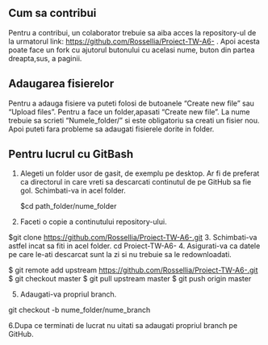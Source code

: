 ## Cum sa contribui
Pentru a contribui, un colaborator trebuie sa aiba acces la repository-ul de la urmatorul link: https://github.com/Rossellia/Proiect-TW-A6- . Apoi acesta poate face un fork cu ajutorul butonului cu acelasi nume, buton din partea dreapta,sus, a paginii.

## Adaugarea fisierelor
Pentru a adauga fisiere va puteti folosi de butoanele “Create new file” sau “Upload files”. Pentru a face un folder,apasati “Create new file”. La nume trebuie sa scrieti “Numele_folder/” si este obligatoriu sa creati un fisier nou. Apoi puteti fara probleme sa adaugati fisierele dorite in folder.

## Pentru lucrul cu GitBash
1.	Alegeti un folder usor de gasit, de exemplu pe desktop. Ar fi de preferat ca directorul in care vreti sa descarcati continutul de pe GitHub sa fie gol. Schimbati-va in acel folder.

       $cd path_folder/nume_folder

2.	Faceti o copie a continutului repository-ului. 

$git clone https://github.com/Rossellia/Proiect-TW-A6-.git
3.	Schimbati-va astfel incat sa fiti in acel folder.
cd Proiect-TW-A6-
4.	Asigurati-va ca datele pe care le-ati descarcat sunt la zi si nu trebuie sa le redownloadati.

 $ git remote add upstream https://github.com/Rossellia/Proiect-TW-A6-.git
 $ git checkout master
 $ git pull upstream master
 $ git push origin master

5.	Adaugati-va propriul branch.

git checkout -b nume_folder/nume_branch

6.Dupa ce terminati de lucrat nu uitati sa adaugati propriul branch pe GitHub.
